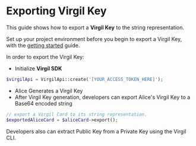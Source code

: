 # Exporting Virgil Key

This guide shows how to export a **Virgil Key** to the string representation.

Set up your project environment before you begin to export a Virgil Key, with the [getting started](https://github.com/VirgilSecurity/virgil-sdk-php/blob/docs-review/documentation/guides/configuration/client-configuration.md) guide.

In order to export the Virgil Key:

- Initialize **Virgil SDK**

```php
$virgilApi = VirgilApi::create('[YOUR_ACCESS_TOKEN_HERE]');
```

- Alice Generates a Virgil Key
- After Virgil Key generation, developers can export Alice's Virgil Key to a Base64 encoded string

```php
// export a Virgil Card to its string representation.
$exportedAliceCard = $aliceCard->export();
```

Developers also can extract Public Key from a Private Key using the Virgil CLI.
